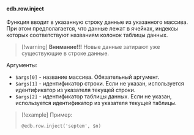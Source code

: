 #### edb.row.inject

Функция вводит в указанную строку данные из указанного массива. При этом предполагается, что данные лежат в ячейках, индексы которых соответствуют названиям колонок таблицы данных.

> [!warning] **Внимание!!!**
> Новые данные затирают уже существующие в строке данные.

Аргументы:

* `$args[0]` - название массива. Обязательный аргумент.
* `$args[1]` - идентификатор строки. Если не указан, используется идентификатор из указателя текущей строки.
* `$args[2]` - идентификатор таблицы данных. Если не указан, используется идентификатор из указателя текущей таблицы.

> [!example] Пример:
> 
> ```qsp
> @edb.row.inject('septem', $n)
> ```
